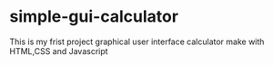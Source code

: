 # simple-gui-calculator
This is my frist project graphical user interface calculator make with HTML,CSS and Javascript
